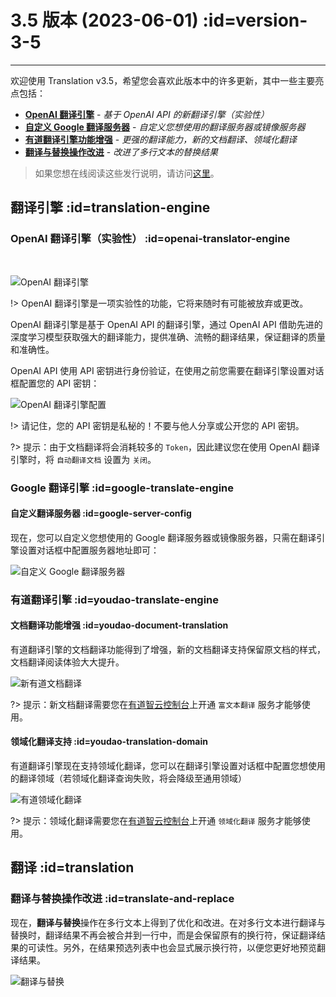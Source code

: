 # 3.5 版本 (2023-06-01) :id=version-3-5

---

欢迎使用 Translation v3.5，希望您会喜欢此版本中的许多更新，其中一些主要亮点包括：

- [**OpenAI 翻译引擎**](#openai-translator-engine) - _基于 OpenAI API 的新翻译引擎（实验性）_
- [**自定义 Google 翻译服务器**](#google-translate-engine) - _自定义您想使用的翻译服务器或镜像服务器_
- [**有道翻译引擎功能增强**](#youdao-translate-engine) - _更强的翻译能力，新的文档翻译、领域化翻译_
- [**翻译与替换操作改进**](#translate-and-replace) - _改进了多行文本的替换结果_

> 如果您想在线阅读这些发行说明，请访问[这里](#/updates ':ignore :target=_blank')。

## 翻译引擎 :id=translation-engine

### OpenAI 翻译引擎（实验性） :id=openai-translator-engine

<br/>

![OpenAI 翻译引擎](/img/openai_logo.svg ':size=x60')

!> OpenAI 翻译引擎是一项实验性的功能，它将来随时有可能被放弃或更改。

OpenAI 翻译引擎是基于 OpenAI API 的翻译引擎，通过 OpenAI API 借助先进的深度学习模型获取强大的翻译能力，提供准确、流畅的翻译结果，保证翻译的质量和准确性。

OpenAI API 使用 API 密钥进行身份验证，在使用之前您需要在翻译引擎设置对话框配置您的 API 密钥：

![OpenAI 翻译引擎配置](/updates/img/v3_5/openai_settings.png)

!> 请记住，您的 API 密钥是私秘的！不要与他人分享或公开您的 API 密钥。

?> 提示：由于文档翻译将会消耗较多的 `Token`，因此建议您在使用 OpenAI 翻译引擎时，将 `自动翻译文档` 设置为 `关闭`。

### Google 翻译引擎 :id=google-translate-engine

#### 自定义翻译服务器 :id=google-server-config

现在，您可以自定义您想使用的 Google 翻译服务器或镜像服务器，只需在翻译引擎设置对话框中配置服务器地址即可：

![自定义 Google 翻译服务器](/updates/img/v3_5/google_translate_settings.png)

### 有道翻译引擎 :id=youdao-translate-engine

#### 文档翻译功能增强 :id=youdao-document-translation

有道翻译引擎的文档翻译功能得到了增强，新的文档翻译支持保留原文档的样式，文档翻译阅读体验大大提升。

![新有道文档翻译](/updates/img/v3_5/youdo_doc_translation.png)

?> 提示：新文档翻译需要您在[有道智云控制台](https://ai.youdao.com/console)上开通 `富文本翻译` 服务才能够使用。

#### 领域化翻译支持 :id=youdao-translation-domain

有道翻译引擎现在支持领域化翻译，您可以在翻译引擎设置对话框中配置您想使用的翻译领域（若领域化翻译查询失败，将会降级至通用领域）

![有道领域化翻译](/updates/img/v3_5/youdao_translate_settings.png)

?> 提示：领域化翻译需要您在[有道智云控制台](https://ai.youdao.com/console)上开通 `领域化翻译` 服务才能够使用。

## 翻译 :id=translation

### 翻译与替换操作改进 :id=translate-and-replace

现在，**翻译与替换**操作在多行文本上得到了优化和改进。在对多行文本进行翻译与替换时，翻译结果不再会被合并到一行中，而是会保留原有的换行符，保证翻译结果的可读性。另外，在结果预选列表中也会显式展示换行符，以便您更好地预览翻译结果。

![翻译与替换](/updates/img/v3_5/translate-and-replace.gif)